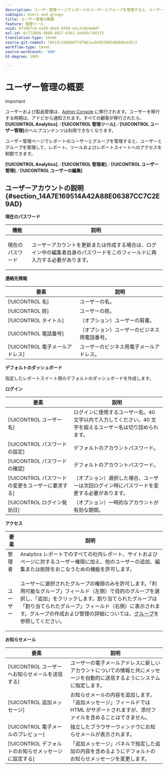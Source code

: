 ```yaml
---
description: ユーザー管理ページでレポートのユーザーとグループを管理すると、ユーザーとグループを管理して、レポート、ツールおよびレポートスイートへのアクセスを制御できます。
subtopic: Users and groups
title: ユーザー管理の概要
feature: 管理ツール
uuid: 6f1d67cd-e169-461b-9f08-eec2c6b4e6df
exl-id: 0c722098-4888-4827-b3b1-2eb45c7d43f3
translation-type: tm+mt
source-git-commit: 78412c2588b07f47981ac0d953893db6b9e1d3c2
workflow-type: tm+mt
source-wordcount: '409'
ht-degree: 100%

---
```


# ユーザー管理の概要

>[!IMPORTANT]
>
>ユーザーおよび製品管理は、[Admin Console](https://helpx.adobe.com/jp/enterprise/using/admin-console.html) に移行されます。ユーザーを移行する時期は、アドビから通知されます。すべての顧客が移行されたら、**[!UICONTROL Analytics]**／**[!UICONTROL 管理ツール]**／**[!UICONTROL ユーザー管理]**&#x200B;のヘルプコンテンツは利用できなくなります。

ユーザー管理ページでレポートのユーザーとグループを管理すると、ユーザーとグループを管理して、レポート、ツールおよびレポートスイートへのアクセスを制御できます。

**[!UICONTROL Analytics]**／**[!UICONTROL 管理者]**／**[!UICONTROL ユーザー管理]**／**[!UICONTROL ユーザーの編集]**

## ユーザーアカウントの説明 {#section_14A7E169514A42A88E06387CC7C2E9AD}

**現在のパスワード**

<table id="table_91D1FD20C4C1411292252364328677AF"> 
 <thead> 
  <tr> 
   <th colname="col1" class="entry"> 機能 </th> 
   <th colname="col2" class="entry"> 説明 </th> 
  </tr> 
 </thead>
 <tbody> 
  <tr> 
   <td colname="col1"> 現在のパスワード </td> 
   <td colname="col2"> <p>ユーザーアカウントを更新または作成する場合は、ログイン中の編集者自身のパスワードをこのフィールドに再入力する必要があります。 </p> </td> 
  </tr> 
 </tbody> 
</table>

**連絡先情報**

| 要素 | 説明 |
|---|---|
| [!UICONTROL 名] | ユーザーの名。 |
| [!UICONTROL 姓] | ユーザーの姓。 |
| [!UICONTROL タイトル] | （オプション）ユーザーの肩書。 |
| [!UICONTROL 電話番号] | （オプション）ユーザーのビジネス用電話番号。 |
| [!UICONTROL 電子メールアドレス] | ユーザーのビジネス用電子メールアドレス。 |

**デフォルトのダッシュボード**

指定したレポートスイート用のデフォルトのダッシュボードを作成します。

**ログイン**

| 要素 | 説明 |
|---|---|
| [!UICONTROL ユーザー名] | ログインに使用するユーザー名。40 文字以内で入力してください。40 文字を超えるユーザー名は切り詰められます。 |
| [!UICONTROL パスワードの設定] | デフォルトのアカウントパスワード。 |
| [!UICONTROL パスワードの確認] | デフォルトのアカウントパスワード。 |
| [!UICONTROL パスワードの変更をユーザーに要求する] | （オプション）選択した場合、ユーザーは次回ログイン時にパスワードを変更する必要があります。 |
| [!UICONTROL ログイン発効日] | （オプション）一時的なアカウントが有効な期間。 |

**アクセス**

<table id="table_5CAF9AAAE7E648B4887CEB7D682292F2"> 
 <thead> 
  <tr> 
   <th colname="col1" class="entry"> 要素 </th> 
   <th colname="col2" class="entry"> 説明 </th> 
  </tr> 
 </thead>
 <tbody> 
  <tr> 
   <td colname="col1"> <span class="wintitle">管理者</span> </td> 
   <td colname="col2"> Analytics レポートでのすべての社内レポート、サイトおよびページに対するユーザー権限に加え、他のユーザーの追加、編集または削除をおこなうための機能を許可します。 </td> 
  </tr> 
  <tr> 
   <td colname="col1"> <span class="wintitle">ユーザー</span> </td> 
   <td colname="col2"> <p> ユーザーに選択されたグループの権限のみを許可します。「<span class="uicontrol">利用可能なグループ</span>」フィールド（左側）で目的のグループを選択し、「<span class="uicontrol">追加</span>」をクリックします。割り当てられたグループは「<span class="uicontrol">割り当てられたグループ</span>」フィールド（右側）に表示されます。グループの作成および管理の詳細については、<a href="/help/admin/user-management2/c-user-groups/groups.md">グループ</a>を参照してください。 </p> </td> 
  </tr> 
 </tbody> 
</table>

**お知らせメール**

| 要素 | 説明 |
|---|---|
| [!UICONTROL ユーザーへお知らせメールを送信する] | ユーザーの電子メールアドレスに新しいアカウントについての情報と共にメッセージを自動的に送信するようにシステムに指定します。 |
| [!UICONTROL 追加メッセージ] | お知らせメールの内容を追加します。「追加メッセージ」フィールドでは HTML がサポートされますが、添付ファイルを含めることはできません。 |
| [!UICONTROL 電子メールのプレビュー] | 独立したブラウザーウィンドウにお知らせメールが表示されます。 |
| [!UICONTROL デフォルトのお知らせメッセージに設定する] | 「追加メッセージ」パネルで指定した追加の内容を含めるようにデフォルトのお知らせメッセージを変更します。 |
